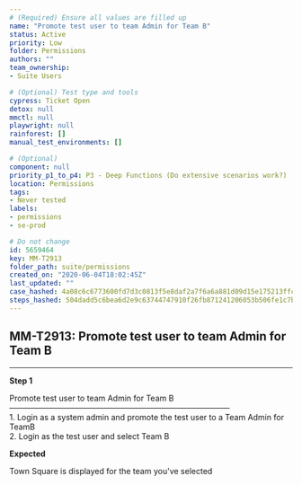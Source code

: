 ```yaml
---
# (Required) Ensure all values are filled up
name: "Promote test user to team Admin for Team B"
status: Active
priority: Low
folder: Permissions
authors: ""
team_ownership: 
- Suite Users

# (Optional) Test type and tools
cypress: Ticket Open
detox: null
mmctl: null
playwright: null
rainforest: []
manual_test_environments: []

# (Optional)
component: null
priority_p1_to_p4: P3 - Deep Functions (Do extensive scenarios work?)
location: Permissions
tags: 
- Never tested
labels: 
- permissions
- se-prod

# Do not change
id: 5659464
key: MM-T2913
folder_path: suite/permissions
created_on: "2020-06-04T18:02:45Z"
last_updated: ""
case_hashed: 4a08c6c6773600fd7d3c0813f5e8daf2a7f6a6a881d09d15e175213ffcc24e7b58c95993c3ce9f574ae6926ac894c1f5
steps_hashed: 504dadd5c6bea6d2e9c63744747910f26fb871241206053b506fe1c7b413d48ee6b040e9afdf3ea8c44f2d5455bb8f9f
---
```


## MM-T2913: Promote test user to team Admin for Team B

---

**Step 1**

Promote test user to team Admin for Team B\
————————————————————————————\
1\. Login as a system admin and promote the test user to a Team Admin for TeamB\
2\. Login as the test user and select Team B

**Expected**

Town Square is displayed for the team you've selected
